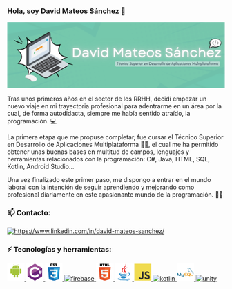 ### Hola, soy David Mateos Sánchez 👋

![alt text](https://github.com/DavidMateosSanchez/DavidMateosSanchez/blob/c82ac1a706544f9180c37ada38dd29eaec7de30a/cabeceraDavid.png)

Tras unos primeros años en el sector de los RRHH, decidí empezar un nuevo viaje en mi trayectoria profesional para adentrarme en un área por la cual, de forma autodidacta, siempre me había sentido atraído, la programación. 💻

La primera etapa que me propuse completar, fue cursar el Técnico Superior en Desarrollo de Aplicaciones Multiplataforma 👨‍💻, el cual me ha permitido obtener unas buenas bases en multitud de campos, lenguajes y herramientas relacionados con la programación: C#, Java, HTML, SQL, Kotlin, Android Studio...

Una vez finalizado este primer paso, me dispongo a entrar en el mundo laboral con la intención de seguir aprendiendo y mejorando como profesional diariamente en este apasionante mundo de la programación. 💪🚀

<h3 align="left">📫 Contacto: </h3>
<p align="left">
<a href="https://www.linkedin.com/in/david-mateos-sanchez/" target="blank"><img align="center" src="https://raw.githubusercontent.com/rahuldkjain/github-profile-readme-generator/master/src/images/icons/Social/linked-in-alt.svg" alt="https://www.linkedin.com/in/david-mateos-sanchez/" height="30" width="40" /></a>
</p>

<h3 align="left">⚡ Tecnologías y herramientas: </h3>
<p align="left"> <a href="https://developer.android.com" target="_blank" rel="noreferrer"> <img src="https://raw.githubusercontent.com/devicons/devicon/master/icons/android/android-original-wordmark.svg" alt="android" width="40" height="40"/> </a> <a href="https://www.w3schools.com/cs/" target="_blank" rel="noreferrer"> <img src="https://raw.githubusercontent.com/devicons/devicon/master/icons/csharp/csharp-original.svg" alt="csharp" width="40" height="40"/> </a> <a href="https://www.w3schools.com/css/" target="_blank" rel="noreferrer"> <img src="https://raw.githubusercontent.com/devicons/devicon/master/icons/css3/css3-original-wordmark.svg" alt="css3" width="40" height="40"/> </a> <a href="https://firebase.google.com/" target="_blank" rel="noreferrer"> <img src="https://www.vectorlogo.zone/logos/firebase/firebase-icon.svg" alt="firebase" width="40" height="40"/> </a> <a href="https://www.w3.org/html/" target="_blank" rel="noreferrer"> <img src="https://raw.githubusercontent.com/devicons/devicon/master/icons/html5/html5-original-wordmark.svg" alt="html5" width="40" height="40"/> </a> <a href="https://www.java.com" target="_blank" rel="noreferrer"> <img src="https://raw.githubusercontent.com/devicons/devicon/master/icons/java/java-original.svg" alt="java" width="40" height="40"/> </a> <a href="https://developer.mozilla.org/en-US/docs/Web/JavaScript" target="_blank" rel="noreferrer"> <img src="https://raw.githubusercontent.com/devicons/devicon/master/icons/javascript/javascript-original.svg" alt="javascript" width="40" height="40"/> </a> <a href="https://kotlinlang.org" target="_blank" rel="noreferrer"> <img src="https://www.vectorlogo.zone/logos/kotlinlang/kotlinlang-icon.svg" alt="kotlin" width="40" height="40"/> </a> <a href="https://www.mysql.com/" target="_blank" rel="noreferrer"> <img src="https://raw.githubusercontent.com/devicons/devicon/master/icons/mysql/mysql-original-wordmark.svg" alt="mysql" width="40" height="40"/> </a> <a href="https://unity.com/" target="_blank" rel="noreferrer"> <img src="https://www.vectorlogo.zone/logos/unity3d/unity3d-icon.svg" alt="unity" width="40" height="40"/> </a> </p>
